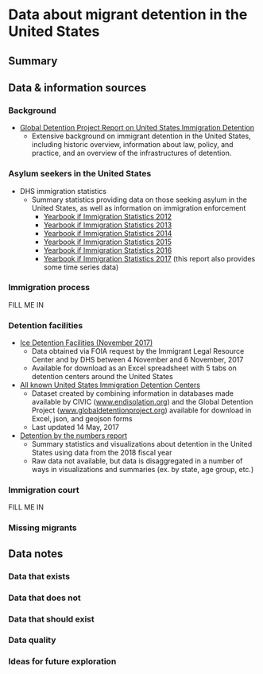 # Data about migrant detention in the United States
## Summary


## Data & information sources
### Background
* [Global Detention Project Report on United States Immigration Detention](https://www.globaldetentionproject.org/countries/americas/united-states)
    * Extensive background on immigrant detention in the United States, including historic overview, information about law, policy, and practice, and an overview of the infrastructures of detention.
### Asylum seekers in the United States
* DHS immigration statistics
    * Summary statistics providing data on those seeking asylum in the United States, as well as information on immigration enforcement 
        * [Yearbook if Immigration Statistics 2012](https://www.dhs.gov/immigration-statistics/yearbook/2012)
        * [Yearbook if Immigration Statistics 2013](https://www.dhs.gov/immigration-statistics/yearbook/2013)
        * [Yearbook if Immigration Statistics 2014](https://www.dhs.gov/immigration-statistics/yearbook/2014)
        * [Yearbook if Immigration Statistics 2015](https://www.dhs.gov/immigration-statistics/yearbook/2015)
        * [Yearbook if Immigration Statistics 2016](https://www.dhs.gov/immigration-statistics/yearbook/2016)
        * [Yearbook if Immigration Statistics 2017](https://www.dhs.gov/immigration-statistics/yearbook/2017) (this report also provides some time series data)
### Immigration process
FILL ME IN
### Detention facilities
* [Ice Detention Facilities (November 2017)](https://immigrantjustice.org/ice-detention-facilities-november-2017)
    * Data obtained via FOIA request by the Immigrant Legal Resource Center and by DHS between 4 November and 6 November, 2017
    * Available for download as an Excel spreadsheet with 5 tabs on detention centers around the United States
* [All known United States Immigration Detention Centers](https://github.com/nsriv/US-Immigration-Detention-Centers)
    * Dataset created by combining information in databases made available by CIVIC (www.endisolation.org) and the Global Detention Project (www.globaldetentionproject.org) available for download in Excel, json, and geojson forms
    * Last updated 14 May, 2017
* [Detention by the numbers report](https://www.freedomforimmigrants.org/detention-statistics)
    * Summary statistics and visualizations about detention in the United States using data from the 2018 fiscal year
    * Raw data not available, but data is disaggregated in a number of ways in visualizations and summaries (ex. by state, age group, etc.)
### Immigration court
FILL ME IN

### Missing migrants

## Data notes
### Data that exists
### Data that does not
### Data that should exist
### Data quality
### Ideas for future exploration


